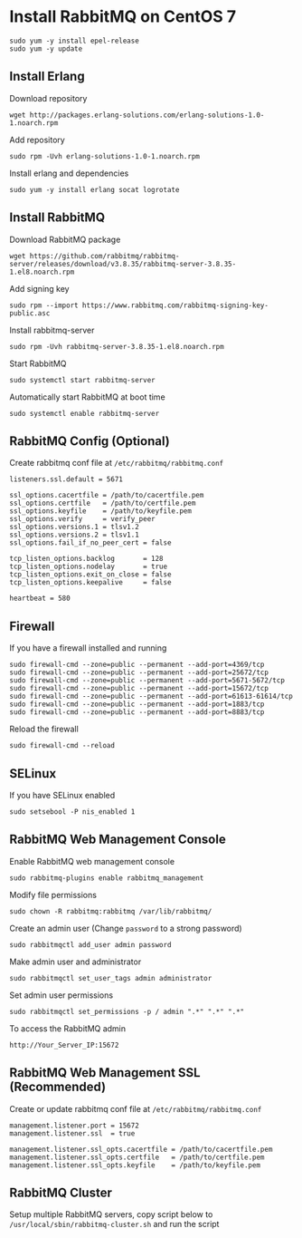 # Install RabbitMQ on CentOS 7

```
sudo yum -y install epel-release
sudo yum -y update
```
## Install Erlang

Download repository

```
wget http://packages.erlang-solutions.com/erlang-solutions-1.0-1.noarch.rpm
```

Add repository

```
sudo rpm -Uvh erlang-solutions-1.0-1.noarch.rpm
```

Install erlang and dependencies
```
sudo yum -y install erlang socat logrotate
```

## Install RabbitMQ

Download RabbitMQ package

```
wget https://github.com/rabbitmq/rabbitmq-server/releases/download/v3.8.35/rabbitmq-server-3.8.35-1.el8.noarch.rpm
```

Add signing key

```
sudo rpm --import https://www.rabbitmq.com/rabbitmq-signing-key-public.asc
```

Install rabbitmq-server

```
sudo rpm -Uvh rabbitmq-server-3.8.35-1.el8.noarch.rpm
```

Start RabbitMQ

```
sudo systemctl start rabbitmq-server
```

Automatically start RabbitMQ at boot time

```
sudo systemctl enable rabbitmq-server
```

## RabbitMQ Config (Optional)

Create rabbitmq conf file at `/etc/rabbitmq/rabbitmq.conf` 

```
listeners.ssl.default = 5671

ssl_options.cacertfile = /path/to/cacertfile.pem
ssl_options.certfile   = /path/to/certfile.pem
ssl_options.keyfile    = /path/to/keyfile.pem
ssl_options.verify     = verify_peer
ssl_options.versions.1 = tlsv1.2
ssl_options.versions.2 = tlsv1.1
ssl_options.fail_if_no_peer_cert = false

tcp_listen_options.backlog       = 128
tcp_listen_options.nodelay       = true
tcp_listen_options.exit_on_close = false
tcp_listen_options.keepalive     = false

heartbeat = 580
```

## Firewall

If you have a firewall installed and running

```
sudo firewall-cmd --zone=public --permanent --add-port=4369/tcp
sudo firewall-cmd --zone=public --permanent --add-port=25672/tcp
sudo firewall-cmd --zone=public --permanent --add-port=5671-5672/tcp
sudo firewall-cmd --zone=public --permanent --add-port=15672/tcp
sudo firewall-cmd --zone=public --permanent --add-port=61613-61614/tcp
sudo firewall-cmd --zone=public --permanent --add-port=1883/tcp
sudo firewall-cmd --zone=public --permanent --add-port=8883/tcp
```

Reload the firewall

```
sudo firewall-cmd --reload
```

## SELinux

If you have SELinux enabled

```
sudo setsebool -P nis_enabled 1
```

## RabbitMQ Web Management Console

Enable RabbitMQ web management console

```
sudo rabbitmq-plugins enable rabbitmq_management
```

Modify file permissions

```
sudo chown -R rabbitmq:rabbitmq /var/lib/rabbitmq/
```

Create an admin user (Change `password` to a strong password)

```
sudo rabbitmqctl add_user admin password
```

Make admin user and administrator

```
sudo rabbitmqctl set_user_tags admin administrator
```

Set admin user permissions

```
sudo rabbitmqctl set_permissions -p / admin ".*" ".*" ".*"
```

To access the RabbitMQ admin

```
http://Your_Server_IP:15672
```

## RabbitMQ Web Management SSL (Recommended)

Create or update rabbitmq conf file at `/etc/rabbitmq/rabbitmq.conf`

```
management.listener.port = 15672
management.listener.ssl  = true

management.listener.ssl_opts.cacertfile = /path/to/cacertfile.pem
management.listener.ssl_opts.certfile   = /path/to/certfile.pem
management.listener.ssl_opts.keyfile    = /path/to/keyfile.pem
```

## RabbitMQ Cluster

Setup multiple RabbitMQ servers, copy script below to `/usr/local/sbin/rabbitmq-cluster.sh` and run the script